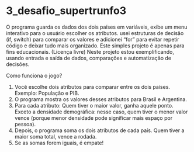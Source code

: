 # 3_desafio_supertrunfo3
O programa guarda os dados dos dois países em variáveis, exibe um menu interativo para o usuário escolher os atributos. usei estruturas de decisão (if, switch) para comparar os valores e adicionei “for” para evitar repetir código e deixar tudo mais organizado. Este simples projeto é apenas para fins educacionais. (Licença livre)
Neste projeto estou exemplificando, usando entrada e saída de dados, comparações e automatização de decisões. 

Como funciona o jogo?

1.	Você escolhe dois atributos para comparar entre os dois países.
Exemplo: População e PIB.
2.	O programa mostra os valores desses atributos para Brasil e Argentina.
3.	Para cada atributo:
Quem tiver o maior valor, ganha aquele ponto.
Exceto a densidade demográfica: nesse caso, quem tiver o menor valor vence (porque menor densidade pode significar mais espaço por pessoa).
4.	Depois, o programa soma os dois atributos de cada país.
Quem tiver a maior soma total, vence a rodada.
5.	Se as somas forem iguais, é empate!
